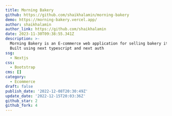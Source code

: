 ```yaml
---
title: Morning Bakery
github: https://github.com/shaikhalamin/morning-bakery
demo: https://morning-bakery.vercel.app/
author: shaikhalamin
author_link: https://github.com/shaikhalamin
date: 2023-11-30T09:38:55.341Z
description: >-
  Morning Bakery is an E-commerce web application for selling bakery items.
  Built using next typescript and next auth
ssg:
  - Nextjs
css:
  - Bootstrap
cms: []
category:
  - Ecommerce
draft: false
publish_date: '2022-12-08T20:30:49Z'
update_date: '2022-12-15T20:03:36Z'
github_star: 2
github_fork: 4
---
```

